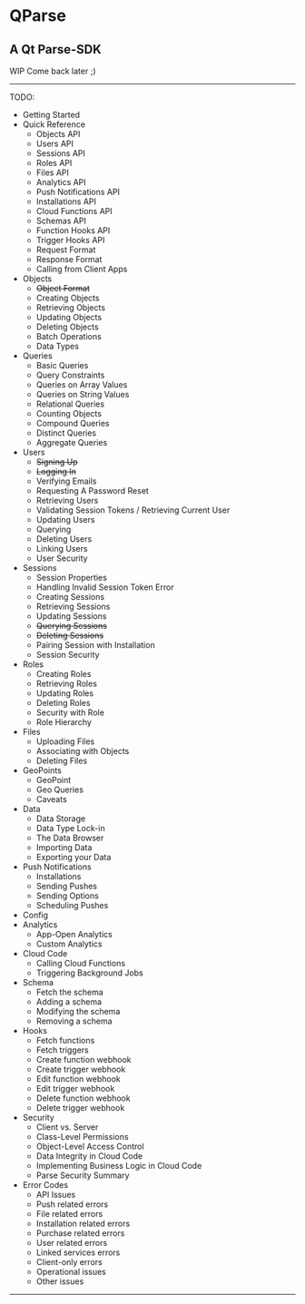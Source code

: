 
# QParse

## A Qt Parse-SDK

WIP 
Come back later ;)

---

TODO:

- Getting Started
- Quick Reference
  - Objects API
  - Users API
  - Sessions API
  - Roles API
  - Files API
  - Analytics API
  - Push Notifications API
  - Installations API
  - Cloud Functions API
  - Schemas API
  - Function Hooks API
  - Trigger Hooks API
  - Request Format
  - Response Format
  - Calling from Client Apps
- Objects
  - ~~Object Format~~
  - Creating Objects
  - Retrieving Objects
  - Updating Objects
  - Deleting Objects
  - Batch Operations
  - Data Types
- Queries
  - Basic Queries
  - Query Constraints
  - Queries on Array Values
  - Queries on String Values
  - Relational Queries
  - Counting Objects
  - Compound Queries
  - Distinct Queries
  - Aggregate Queries
- Users
  - ~~Signing Up~~
  - ~~Logging In~~
  - Verifying Emails
  - Requesting A Password Reset
  - Retrieving Users
  - Validating Session Tokens / Retrieving Current User
  - Updating Users
  - Querying
  - Deleting Users
  - Linking Users
  - User Security
- Sessions
  - Session Properties
  - Handling Invalid Session Token Error
  - Creating Sessions
  - Retrieving Sessions
  - Updating Sessions
  - ~~Querying Sessions~~
  - ~~Deleting Sessions~~
  - Pairing Session with Installation
  - Session Security
- Roles
  - Creating Roles
  - Retrieving Roles
  - Updating Roles
  - Deleting Roles
  - Security with Role
  - Role Hierarchy
- Files
  - Uploading Files
  - Associating with Objects
  - Deleting Files
- GeoPoints
  - GeoPoint
  - Geo Queries
  - Caveats
- Data
  - Data Storage
  - Data Type Lock-in
  - The Data Browser
  - Importing Data
  - Exporting your Data
- Push Notifications
  - Installations
  - Sending Pushes
  - Sending Options
  - Scheduling Pushes
- Config
- Analytics
  - App-Open Analytics
  - Custom Analytics
- Cloud Code
  - Calling Cloud Functions
  - Triggering Background Jobs
- Schema
  - Fetch the schema
  - Adding a schema
  - Modifying the schema
  - Removing a schema
- Hooks
  - Fetch functions
  - Fetch triggers
  - Create function webhook
  - Create trigger webhook
  - Edit function webhook
  - Edit trigger webhook
  - Delete function webhook
  - Delete trigger webhook
- Security
  - Client vs. Server
  - Class-Level Permissions
  - Object-Level Access Control
  - Data Integrity in Cloud Code
  - Implementing Business Logic in Cloud Code
  - Parse Security Summary
- Error Codes
  - API Issues
  - Push related errors
  - File related errors
  - Installation related errors
  - Purchase related errors
  - User related errors
  - Linked services errors
  - Client-only errors
  - Operational issues
  - Other issues


----------



